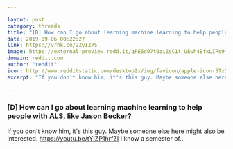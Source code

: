 ```yaml
---

layout: post
category: threads
title: "[D] How can I go about learning machine learning to help people with ALS, like Jason Becker?"
date: 2019-09-06 00:22:27
link: https://vrhk.co/2ZyIZ7S
image: https://external-preview.redd.it/qFE6d07t0ziZsC1t_UEwh4BfxLIPs9jgjcOwT8Ux-h8.jpg?width=480&height=251.308900524&auto=webp&s=5d0a2ce0bed42caed1f1819a9652687db25314b7
domain: reddit.com
author: "reddit"
icon: http://www.redditstatic.com/desktop2x/img/favicon/apple-icon-57x57.png
excerpt: "If you don't know him, it's this guy. Maybe someone else here might also be interested. <https://youtu.be/tYIZP1hrfZI> I know a semester of..."

---
```


### [D] How can I go about learning machine learning to help people with ALS, like Jason Becker?

If you don't know him, it's this guy. Maybe someone else here might also be interested. <https://youtu.be/tYIZP1hrfZI> I know a semester of...